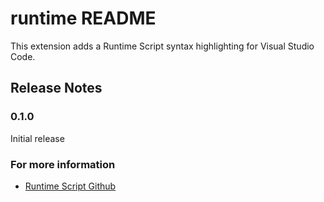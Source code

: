 # runtime README

This extension adds a Runtime Script syntax highlighting for Visual Studio Code.

## Release Notes

### 0.1.0
Initial release

### For more information
* [Runtime Script Github](https://github.com/yjlo123/runtime-script)
